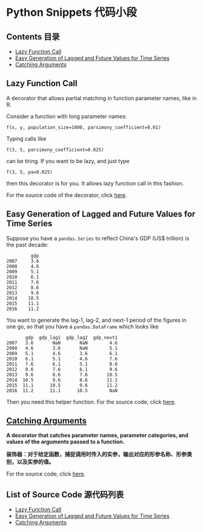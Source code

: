 # Python Snippets 代码小段

## Contents 目录

- [Lazy Function Call](#user-content-lazy-function-call)
- [Easy Generation of Lagged and Future Values for Time Series](#user-content-easy-generation-of-lagged-and-future-values-for-time-series)
- [Catching Arguments](#user-content-catching-arguments)

## Lazy Function Call

A decorator that allows partial matching in function parameter names, like in R.

Consider a function with long parameter names:

`f(x, y, population_size=1000, parsimony_coefficient=0.01)`

Typing calls like

`f(3, 5, parsimony_coefficient=0.025)`

can be tiring. If you want to be lazy, and just type

`f(3, 5, pa=0.025)`

then this decorator is for you. It allows lazy function call in this fashion.

For the source code of the decorator, click [here](lazy/lazy.py).

## Easy Generation of Lagged and Future Values for Time Series

Suppose you have a `pandas.Series` to reflect China's GDP (US$ trillion) is the past decade:

```
         gdp
2007     3.6
2008     4.6
2009     5.1
2010     6.1
2011     7.6
2012     8.6
2013     9.6
2014    10.5
2015    11.1
2016    11.2
```

You want to generate the lag-1, lag-2, and next-1 period of the figures in one go, so that you have a `pandas.DataFrame` which looks like

           gdp  gdp_lag1  gdp_lag2  gdp_next1
    2007   3.6       NaN       NaN        4.6
    2008   4.6       3.6       NaN        5.1
    2009   5.1       4.6       3.6        6.1
    2010   6.1       5.1       4.6        7.6
    2011   7.6       6.1       5.1        8.6
    2012   8.6       7.6       6.1        9.6
    2013   9.6       8.6       7.6       10.5
    2014  10.5       9.6       8.6       11.1
    2015  11.1      10.5       9.6       11.2
    2016  11.2      11.1      10.5        NaN

Then you need this helper function. For the source code, click [here](lag/lag.py).

## [Catching Arguments](catch)

**A decorator that catches parameter names, parameter categories, and values of the arguments passed to a function.** 

**装饰器：对于给定函数，捕捉调用时传入的实参，输出对应的形参名称、形参类别，以及实参的值。**

For the source code, click [here](catch/catch.py).

## List of Source Code 源代码列表

- [Lazy Function Call](lazy/lazy.py)
- [Easy Generation of Lagged and Future Values for Time Series](lag/lag.py)
- [Catching Arguments](catch/catch.py)
